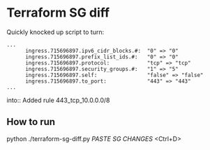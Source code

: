 # Terraform SG diff

Quickly knocked up script to turn:

```
...
      ingress.715696897.ipv6_cidr_blocks.#:  "0" => "0"
      ingress.715696897.prefix_list_ids.#:   "0" => "0"
      ingress.715696897.protocol:            "tcp" => "tcp"
      ingress.715696897.security_groups.#:   "1" => "5"
      ingress.715696897.self:                "false" => "false"
      ingress.715696897.to_port:             "443" => "443"
...
```

into::
    Added rule 443_tcp_10.0.0.0/8


## How to run

   python ./terraform-sg-diff.py
   *PASTE SG CHANGES*
   <Ctrl+D>

